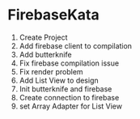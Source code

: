 # FirebaseKata
1. Create Project
2. Add firebase client to compilation
3. Add butterknife
4. Fix firebase compilation issue
5. Fix render problem
6. Add List View to design
7. Init butterknife and firebase
8. Create connection to firebase
9. set Array Adapter for List View